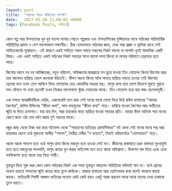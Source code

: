 ```yaml
---
layout: post
title:  "বয়সের সাথে সাহিত্যের সম্পর্ক"
date:   2017-05-28 21:08:02 +0600
tags: [Facebook Posts, সাহিত্য]
---
```



কোন গল্প আর উপন্যাসের খুব খুব ভালো লাগার পেছনে গল্পকার এবং ঔপন্যাসিকের মুন্সিয়ানার সাথে পাঠকের পারিপার্শ্বিক পরিস্থিতির প্রভাব ও বেশ ভালোভাবে লক্ষ্যনীয়। ঠিক তেমনভাবে পাঠকের জ্ঞান, মেধা আর প্রজ্ঞা ও ভূমিকা রাখে সেই সাহিত্যকর্মের মূল্যায়নে। এই কারণে একই সাহিত্য সকল সময়ে সকলের নিকট ভালো না লাগাটা খুবই স্বাভাবিক একটি বিষয়। এবং একই সাহিত্য একই পাঠকের নিকট সময়ের সাথে ভালো লাগা কিংবা না লাগার পরিমাণে হেরফের হতে পারে।

কিশোর বয়সে নব নব আবিষ্কারের, নতুন পরিবেশ, অভিজ্ঞতার দ্বারপ্রান্তে মন ছুয়ে যাওয়া তিন গোয়েন্দা কিংবা কিশোর হরর তার আবেদন হারিয়ে ফেলে কলেজে উঠতেই। ভীষণ অরণ্য কিংবা অথৈ সাগরে হারিয়ে পড়তে চাওয়া সেই কিশোর ছেলের মনে তখন তেল আবিবে গিয়ে মোসাদের হেড কোয়ার্টার ভাঙার স্বপ্ন। মাসুদ রানা হয়ে দেশে বিদেশে ঘুরতে ঘুরতে সদ্য যৌবনে পা দেয়া ছেলেটি তখন নিজের ভালোবাসা খুঁজে সোহানার মাঝে। তিন গোয়েন্দা হয়ে যায় বড্ড ছেলেমানুষী।

এক সময়ে আত্মজীবনীকে বোরিং, একঘেয়েমি মনে করা সেই মনের মাঝে দোলা দিয়ে উঠে রকিব হাসানের "আমার কৈশোর", জসিম উদ্দিনের "জীবন কথা", আল মাহমুদের "জীবন কথা" পড়ে। হারিয়ে যাওয়া কৈশোর আর অতীতের স্মৃতি ঘা দিতে ক্রমাগত। যায় যায় দিন, আর হাহাকার বাড়ে হারিয়ে যাওয়া সময়ের প্রতি। মায়ার বাঁধন আটকে পড়া মনের কোণে জমে ওঠা মেঘ বর্ষণ ঝরায় দুই নয়নের মাঝে।

বন্ধুর কাছ থেকে টাকা ধার করে বইমেলা থেকে "শয়তানের হাতিয়ার রোমান্টিকতা" বই কেনা সেই মনের মাঝে সপ্ন আর হাহাকার জেগে ওঠে মুজতবা আলীর "শবনম", মৈত্রীয় দেবীর "ন হন্যতে", নিমাই ভট্টাচার্য্যের "মেমসাহেব" পড়ে।

আস্তে আস্তে পানসে হতে ওঠে মাসুদ রানা কিংবা মজনুন হতে চাওয়া সেই মন। জীবনের কষাঘাতে চরম বাস্তবতা মুখোমুখি হতে হতে মজনুনের পাগলামি, মাসুদ রানার খুন করার লাইসেন্স মনে হতে থাকে অবিশ্বাস্য। ফিকশন বাদ দিয়ে একে একে ননফিকশন হতে থাকে তার নিত্য সাথী।

হুমায়ূন দিয়ে শুরু করা কোন কোন পাঠকের নিকট এক সময় হুমায়ূন আহমেদ সাহিত্যিক মর্যাদাই পান না। ব্যর্থ প্রেমের অনলে হয়তো শবনমের স্মৃতি কাতর করে তুলে কাউকে। হাজার ব্যস্ততায় আর ছোটবেলার কথা মনেই থাকেনা কারো কারো। ব্যতিক্রমী শিবলী আজাদ ভাইয়ের মতোন কেউ কেউ হয়ত একটু গরজ করবেন মাঝে মাঝে তাদের দেখা ঢাকাকে তুলে ধরতে।